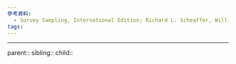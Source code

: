 ```yaml
---
參考資料:
  - Survey Sampling, International Edition; Richard L. Scheaffer, William Mendenhall. III
tags:
---
```


- - -
parent::
sibling::
child::